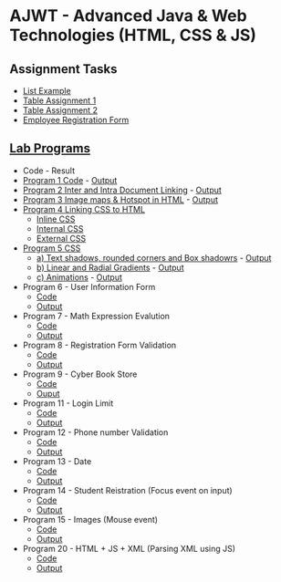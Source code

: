 # AJWT - Advanced Java & Web Technologies (HTML, CSS & JS)

## Assignment Tasks
* [List Example](https://vnaazleen.github.io/ajwt/List_Example/)
* [Table Assignment 1](https://vnaazleen.github.io/ajwt/Table_Assignment_1/)
* [Table Assignment 2](https://vnaazleen.github.io/ajwt/Table_Assignment_2/)
* [Employee Registration Form](https://vnaazleen.github.io/ajwt/Forms%20Assignmnet/emp_registration_form.html)

## [Lab Programs](https://github.com/vnaazleen/ajwt/blob/main/ajwt%20syllabus.docx.pdf)
* Code - Result
* [Program 1 Code](https://github.com/vnaazleen/ajwt/blob/main/Program_1/index.html) - [Output](https://vnaazleen.github.io/ajwt/Program_1/)
* [Program 2 Inter and Intra Document Linking](https://github.com/vnaazleen/ajwt/blob/main/Document_Linking/index.html) - [Output](https://vnaazleen.github.io/ajwt/Document_Linking/)
* [Program 3 Image maps & Hotspot in HTML](https://github.com/vnaazleen/ajwt/tree/main/Image_Map) - [Output](https://vnaazleen.github.io/ajwt/Image_Map/)
* [Program 4 Linking CSS to HTML](https://github.com/vnaazleen/ajwt/tree/main/CSS)
  * [Inline CSS](https://vnaazleen.github.io/ajwt/CSS/inline_css.html)
  * [Internal CSS](https://vnaazleen.github.io/ajwt/CSS/internal_css.html)
  * [External CSS](https://vnaazleen.github.io/ajwt/CSS/External_CSS/)
* [Program 5 CSS](https://github.com/vnaazleen/ajwt/tree/main/Program_5_CSS)
  * [a) Text shadows, rounded corners and Box shadowrs](https://github.com/vnaazleen/ajwt/tree/main/Program_5_CSS/a.html) - [Output](https://vnaazleen.github.io/ajwt/Program_5_CSS/a.html)
  * [b) Linear and Radial Gradients](https://github.com/vnaazleen/ajwt/tree/main/Program_5_CSS/b.html) - [Output](https://vnaazleen.github.io/ajwt/Program_5_CSS/b.html)
  * [c) Animations](https://github.com/vnaazleen/ajwt/tree/main/Program_5_CSS/c.html) - [Output](https://vnaazleen.github.io/ajwt/Program_5_CSS/c.html)
* Program 6 - User Information Form
  * [Code](https://github.com/vnaazleen/ajwt/blob/main/JS/user_info.html)
  * [Output](https://vnaazleen.github.io/ajwt/JS/user_info.html)
* Program 7 - Math Expression Evalution 
  * [Code](https://github.com/vnaazleen/ajwt/blob/main/JS/math_exp.html)
  * [Output](https://vnaazleen.github.io/ajwt/JS/math_exp.html)
* Program 8 - Registration Form Validation
  * [Code](https://github.com/vnaazleen/ajwt/blob/main/JS/register.html)
  * [Output](https://vnaazleen.github.io/ajwt/JS/register.html)
* Program 9 - Cyber Book Store
  * [Code](https://github.com/vnaazleen/ajwt/tree/main/CyberBookStore)
  * [Ouput](https://vnaazleen.github.io/ajwt/CyberBookStore/)
* Program 11 - Login Limit
  * [Code](https://github.com/vnaazleen/ajwt/blob/main/JS/login_limit.html)
  * [Output](https://vnaazleen.github.io/ajwt/JS/login_limit.html)
* Program 12 - Phone number Validation
  * [Code](https://github.com/vnaazleen/ajwt/blob/main/JS/program_12.html)
  * [Output](https://vnaazleen.github.io/ajwt/JS/program_12.html)
* Program 13 - Date
  * [Code](https://github.com/vnaazleen/ajwt/blob/main/JS/date.html)
  * [Output](https://vnaazleen.github.io/ajwt/JS/date.html)
* Program 14 - Student Reistration (Focus event on input)
  * [Code](https://github.com/vnaazleen/ajwt/blob/main/JS/student_register.html)
  * [Output](https://vnaazleen.github.io/ajwt/JS/student_register.html)
* Program 15 - Images (Mouse event)
  * [Code](https://github.com/vnaazleen/ajwt/blob/main/JS/images.html)
  * [Output](https://vnaazleen.github.io/ajwt/JS/images.html)
* Program 20 - HTML + JS + XML (Parsing XML using JS)
  * [Code](https://github.com/vnaazleen/ajwt/tree/main/Program_20_XML)
  * [Output](https://vnaazleen.github.io/ajwt/Program_20_XML/User.html)
